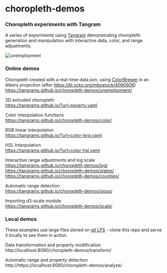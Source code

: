 # choropleth-demos

### Choropleth experiments with Tangram

A series of experiments using [Tangram](https://github.com/tangrams/tangram) demonstrating choropleth generation and manipulation with interactive data, color, and range adjustments.

![unemployment](https://user-images.githubusercontent.com/459970/32015907-4e4332a4-b977-11e7-8067-da2c130f4d3f.png)

### Online demos

Choropleth created with a real-time data join, using [ColorBrewer](http://colorbrewer2.org/) in an Albers projection (after https://bl.ocks.org/mbostock/4060606)<br>
https://tangrams.github.io/choropleth-demos/unemployment/

3D extruded choropleth<br>
https://tangrams.github.io/?url=poverty.yaml

Color interpolation functions<br>
https://tangrams.github.io/choropleth-demos/color/

RGB linear interpolation<br>
https://tangrams.github.io/?url=color-lerp.yaml

HSL Interpolation<br>
https://tangrams.github.io/?url=color-hsl.yaml

Interactive range adjustments and log scale<br>
https://tangrams.github.io/choropleth-demos/log/
https://tangrams.github.io/choropleth-demos/states/
https://tangrams.github.io/choropleth-demos/counties/

Automatic range detection<br>
https://tangrams.github.io/choropleth-demos/sioux/

Importing d3-scale module<br>
https://tangrams.github.io/choropleth-demos/scale/

### Local demos

These examples use large files stored on [git LFS](https://git-lfs.github.com/) - clone this repo and serve it locally to see them in action.

Data transformation and property modification<br>
http://localhost:8080/choropleth-demos/transform/

Automatic range and property detection<br>
http://https://localhost:8080/choropleth-demos/analyze/

